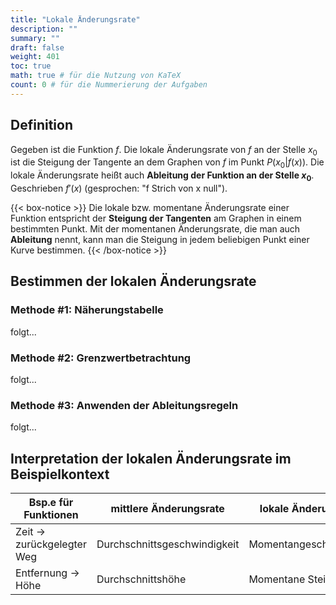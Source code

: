 ```yaml
---
title: "Lokale Änderungsrate"
description: ""
summary: ""
draft: false
weight: 401
toc: true
math: true # für die Nutzung von KaTeX
count: 0 # für die Nummerierung der Aufgaben
---
```


## Definition

Gegeben ist die Funktion $f$.
Die lokale Änderungsrate von $f$ an der Stelle $x_0$ ist die Steigung der Tangente an dem Graphen von $f$ im Punkt $P\left(x_0|f(x)\right)$.
Die lokale Änderungsrate heißt auch **Ableitung der Funktion an der Stelle $x_0$**.
Geschrieben $f'(x)$ (gesprochen: "f Strich von x null").

{{< box-notice >}}
Die lokale bzw. momentane Änderungsrate einer Funktion entspricht der **Steigung der Tangenten** am Graphen in einem bestimmten Punkt. Mit der momentanen Änderungsrate, die man auch **Ableitung** nennt, kann man die Steigung in jedem beliebigen Punkt einer Kurve bestimmen.
{{< /box-notice >}}

## Bestimmen der lokalen Änderungsrate

### Methode #1: Näherungstabelle

<!-- ![image](Bestimmen_der_lokalen_Änderungsrate.jpeg) -->

folgt...

### Methode #2: Grenzwertbetrachtung

folgt...

### Methode #3: Anwenden der Ableitungsregeln

folgt...

## Interpretation der lokalen Änderungsrate im Beispielkontext

| Bsp.e für Funktionen | mittlere Änderungsrate | lokale Änderungsrate |
| --- | --- | --- |
| Zeit → zurückgelegter Weg | Durchschnittsgeschwindigkeit | Momentangeschwindigkeit  |
| Entfernung → Höhe | Durchschnittshöhe | Momentane Steigung |
